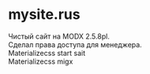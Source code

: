  # mysite.rus

 Чистый сайт на MODX 2.5.8pl.<br>
 Сделал права доступа для менеджера. <br>
 Materializecss start sait <br>
 Materializecss migx <br>


